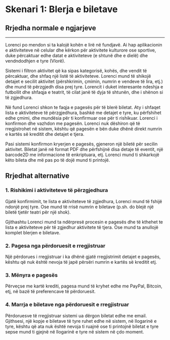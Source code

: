 
# Skenari 1: Blerja e biletave

## Rrjedha normale e ngjarjeve
___

Lorenci po mendon si ta kalojë kohën e lirë në fundjavë.  Ai hap
aplikacionin e aktiviteteve në celular dhe kërkon për aktivitete
kulturore ose sportive, duke përcaktuar edhe datat e aktiviteteve (e
shtunë dhe e dielë) dhe vendndodhjen e tyre (Vlorë).

Sistemi i filtron aktivitet që ka sipas kategorisë, kohës, dhe vendit
të përcaktuar, dhe shfaq një listë të aktiviteteve. Lorenci mund të
shikojë detajet e secilit aktivitet (përshkrimin, çmimin, numrin e
vendeve të lira, etj.) dhe mund të përzgjedh disa prej tyre. Lorencit
i duket interesante ndeshja e futbollit dhe shfaqja e teatrit, të
cilat janë të dyja të shtunën, dhe i shënon si të zgjedhura.

Në fund Lorenci shkon te faqja e pagesës për të blerë biletat.  Aty i
shfaqet lista e aktiviteteve të përzgjedhura, bashkë me detajet e
tyre, ku përfshihet edhe çmimi, dhe mundësia për ti konfirmuar ose për
ti rishikuar. Lorenci i konfirmon dhe vazhdon me pagesën. Lorenci nuk
dëshiron që të rregjistrohet në sistem, kështu që pagesën e bën duke
dhënë direkt numrin e kartës së kreditit dhe detajet e tjera.

Pasi sistemi konfirmon kryerjen e pagesës, gjeneron një biletë për
secilin aktivitet. Biletat janë në format PDF dhe përfshijnë disa
detaje të eventit, një barcode2D me informacione të enkriptuara,
etj. Lorenci mund ti shkarkojë këto bileta dhe më pas po të dojë mund
ti printojë.

## Rrjedhat alternative

### 1. Rishikimi i aktiviteteve të përzgjedhura

Gjatë konfirmimit, te lista e aktiviteteve të zgjedhura, Lorenci mund
të fshijë ndonjë prej tyre. Ose mund të rrisë numrin e biletave (p.sh.
do blejë një biletë tjetër teatri për një shok).

Gjithashtu Lorenci mund ta ndërpresë procesin e pagesës dhe të kthehet
te lista e aktiviteteve për të zgjedhur aktivitete të tjera. Ose mund ta
anullojë komplet blerjen e biletave.

### 2. Pagesa nga përdoruesit e rregjistruar

Një përdorues i rregjistruar i ka dhënë gjatë rregjistrimit detajet
e pagesës, kështu që nuk është nevoja të japë përsëri numrin e kartës
së kreditit etj.

### 3. Mënyra e pagesës

Përveçse me kartë krediti, pagesa mund të kryhet edhe me PayPal,
Bitcoin, etj, në bazë të preferencave të përdoruesit.

### 4. Marrja e biletave nga përdoruesit e rregjistruar

Përdoruesve të rregjistruar sistemi ua dërgon biletat edhe me email.
Gjithsesi, një kopje e biletave të tyre ruhet edhe në sistem, në
llogarinë e tyre, kështu që ata nuk është nevoja ti ruajnë ose ti
printojnë biletat e tyre sepse mund ti gjejnë në llogarinë e tyre në
sistem në çdo moment.
